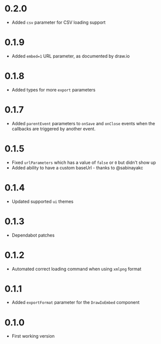 # 0.2.0
- Added `csv` parameter for CSV loading support

# 0.1.9
- Added `embed=1` URL parameter, as documented by draw.io

# 0.1.8
- Added types for more `export` parameters

# 0.1.7
- Added `parentEvent` parameters to `onSave` and `onClose` events when the callbacks are triggered by another event.

# 0.1.5
- Fixed `urlParameters` which has a value of `false` or `0` but didn't show up
- Added ability to have a custom baseUrl - thanks to @sabinayakc

# 0.1.4
- Updated supported `ui` themes

# 0.1.3
- Dependabot patches

# 0.1.2
- Automated correct loading command when using `xmlpng` format

# 0.1.1
- Added `exportFormat` parameter for the `DrawIoEmbed` component

# 0.1.0
- First working version